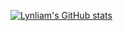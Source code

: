 [![Lynliam's GitHub stats](https://github-readme-stats.vercel.app/api?username=lynliam)](https://github.com/anuraghazra/github-readme-stats)
